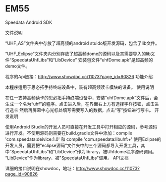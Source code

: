 # EM55

Speedata Android SDK

文件说明

“UHF_AS”文件夹中存放了超高频的android stuido版开发源码，包含了lib文件。

“UHF_Eclipse”文件夹内分别存放了超高频dome的源码以及其需要导入的lib文件“SpeedataUhfLibs”和“LibDevice”
安装包文件“uhfDome.apk”是超高频的demo文件。

程序的Api链接：http://www.showdoc.cc/11073?page_id=90826
功能介绍

本程序适用于思必拓手持终端设备中，装有超高频读卡模块的设备。
使用说明

在任一支持高频读卡的思必拓手持终端设备中，安装”uhfDome.apk”文件后，会生成一个名为“uhf”的程序。点击进入后，在界面右上方有选择字样按钮，点击进行选卡
然后再屏幕中心光标处填写需要写入的数据，点击“写”按钮进行写卡。
开发说明

使用Android Studio的开发人员可直接在开发工具中打开相应的源码，参考源码进行开发。不使用源码则需要在build.gradle文件中添加：compile 'com.speedata:deivice:1.0'
和 compile 'com.speedata:libuhf:+'
使用Eclipse的开发人员，需要把”eclipse源码“文件夹中的三个源码都导入开发工具，其中“SpeedataUhfLibs”和“LibDevice”作为library，被Uhfdome程序源码调用。
“LibDevice”作为library，被"SpeedataUhfLibs"调用。
API文档

详细的接口说明在showdoc，地址：http://www.showdoc.cc/11073?page_id=90826
